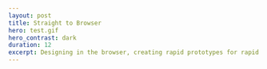 ```yaml
---
layout: post
title: Straight to Browser
hero: test.gif
hero_contrast: dark
duration: 12
excerpt: Designing in the browser, creating rapid prototypes for rapid development.
---
```

